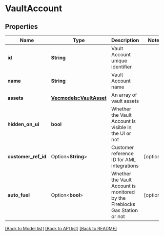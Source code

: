 # VaultAccount

## Properties

Name | Type | Description | Notes
------------ | ------------- | ------------- | -------------
**id** | **String** | Vault Account unique identifier | 
**name** | **String** | Vault Account name | 
**assets** | [**Vec<models::VaultAsset>**](VaultAsset.md) | An array of vault assets | 
**hidden_on_ui** | **bool** | Whether the Vault Account is visible in the UI or not | 
**customer_ref_id** | Option<**String**> | Customer reference ID for AML integrations | [optional]
**auto_fuel** | Option<**bool**> | Whether the Vault Account is monitored by the Fireblocks Gas Station or not | [optional]

[[Back to Model list]](../README.md#documentation-for-models) [[Back to API list]](../README.md#documentation-for-api-endpoints) [[Back to README]](../README.md)


